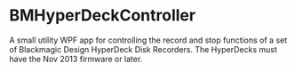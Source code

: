 BMHyperDeckController
=====================

A small utility WPF app for controlling the record and stop functions of a set of  Blackmagic Design HyperDeck Disk Recorders. The HyperDecks must have the Nov 2013 firmware or later.
